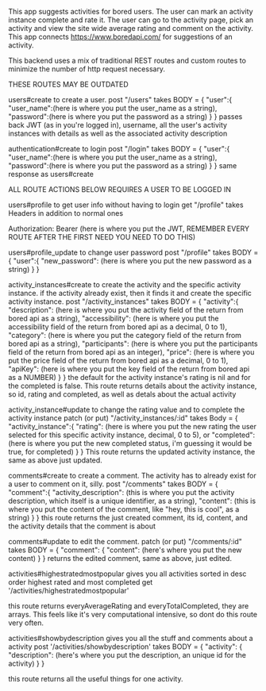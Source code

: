 This app suggests activities for bored users. The user can mark an activity instance complete and rate it. The user can go to the activity page, pick an activity and view the site wide average rating and comment on the activity. This app connects https://www.boredapi.com/ for suggestions of an activity. 

This backend uses a mix of traditional REST routes and custom routes to minimize the number of http request necessary. 

THESE ROUTES MAY BE OUTDATED

users#create to create a user.
post "/users" takes BODY = 
{
  "user":{
    "user_name":(here is where you put the user_name as a string), 
    "password":(here is where you put the password as a string)
  }
}
passes back JWT (as in you're logged in), username, all the user's activity instances with details as well as the associated activity description

authentication#create to login
post "/login" takes BODY = 
{
  "user":{
    "user_name":(here is where you put the user_name as a string), 
    "password":(here is where you put the password as a string)
  }
}
same response as users#create

ALL ROUTE ACTIONS BELOW REQUIRES A USER TO BE LOGGED IN

users#profile to get user info without having to login
get "/profile" takes Headers in addition to normal ones

Authorization: Bearer (here is where you put the JWT, REMEMBER EVERY ROUTE AFTER THE FIRST NEED YOU NEED TO DO THIS)

users#profile_update to change user password
post "/profile" takes BODY =
{
  "user":{
    "new_password": (here is where you put the new password as a string)
  }
}

activity_instances#create to create the activity and the specific activity instance. if the activity already exist, then it finds it and create the specific activity instance.
post "/activity_instances" takes BODY =
{
  "activity":{
    "description": (here is where you put the activity field of the return from bored api as a string),
    "accessibility": (here is where you put the accessibility field of the return from bored api as a decimal, 0 to 1),
    "category": (here is where you put the category field of the return from bored api as a string),
    "participants": (here is where you put the participants field of the return from bored api as an integer),
    "price": (here is where you put the price field of the return from bored api as a decimal, 0 to 1),
    "apiKey": (here is where you put the key field of the return from bored api as a NUMBER)
  }
}
the default for the activity instance's rating is nil and for the completed is false. This route returns details about the activity instance, so id, rating and completed, as well as detals about the actual activity

activity_instance#update to change the rating value and to complete the activity instance
patch (or put) "/activity_instances/:id" takes Body =
{
  "activity_instance":{
    "rating": (here is where you put the new rating the user selected for this specific activity instance, decimal, 0 to 5),
    or
    "completed": (here is where you put the new completed status, i'm guessing it would be true, for completed)
  }
}
This route returns the updated activity instance, the same as above just updated.

comments#create to create a comment. The activity has to already exist for a user to comment on it, silly.
post "/comments" takes BODY =
{
  "comment":{
    "activity_description": (this is where you put the activity description, which itself is a unique identifier, as a string),
    "content": (this is where you put the content of the comment, like "hey, this is cool", as a string)
  }
}
this route returns the just created comment, its id, content, and the activity details that the comment is about

comments#update to edit the comment.
patch (or put) "/comments/:id" takes BODY =
{
  "comment": {
    "content": (here's where you put the new content)
  }
}
returns the edited comment, same as above, just edited.

activities#highestratedmostpopular gives you all activities sorted in desc order highest rated and most completed
get '/activities/highestratedmostpopular'

this route returns everyAverageRating and everyTotalCompleted, they are arrays. This feels like it's very computational intensive, so dont do this route very often.

activities#showbydescription gives you all the stuff and comments about a activity
post '/activities/showbydescription' takes BODY =
{
  "activity": {
    "description": (here's where you put the description, an unique id for the activity)
  }
}

this route returns all the useful things for one activity.
